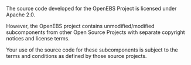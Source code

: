 The source code developed for the OpenEBS Project is licensed under Apache 2.0. 

However, the OpenEBS project contains unmodified/modified subcomponents from other Open Source Projects with separate copyright notices and license terms. 

Your use of the source code for these subcomponents is subject to the terms and conditions as defined by those source projects.
